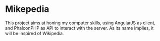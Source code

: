# Mikepedia

This project aims at honing my computer skills, using AngularJS as client, and PhalconPHP as API to interact with the server.
As its name implies, it will be inspired of Wikipedia.
